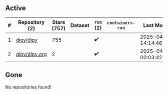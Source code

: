 ## Active
| # | Repository (2) | Stars (757) | Dataset | `run` (2) | `containers-run` | Last Modified |
| --- | --- | --- | --- | --- | --- | --- |
| 1 | [dipy/dipy](https://github.com/dipy/dipy) | 755 |  | :heavy_check_mark: |  | 2025-04-22 14:14:46+00:00 |
| 2 | [dipy/dipy.org](https://github.com/dipy/dipy.org) | 2 |  | :heavy_check_mark: |  | 2025-04-21 00:03:42+00:00 |

## Gone
No repositories found!
